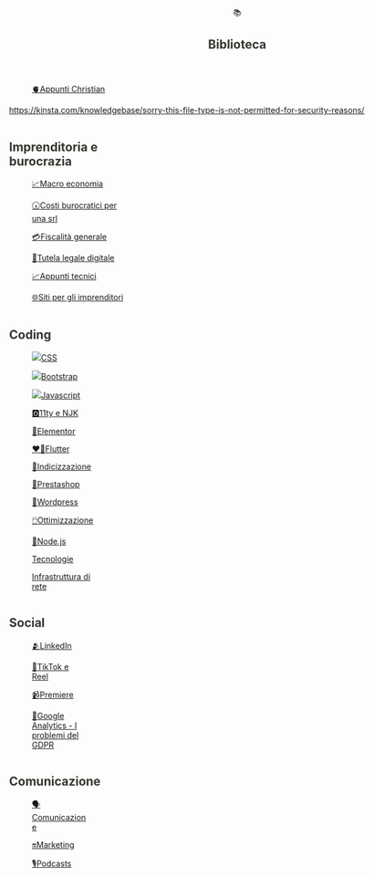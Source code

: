 <html><head><meta http-equiv="Content-Type" content="text/html; charset=utf-8"/><title>Biblioteca</title><style>
/* cspell:disable-file */
/* webkit printing magic: print all background colors */
html {
	-webkit-print-color-adjust: exact;
}
* {
	box-sizing: border-box;
	-webkit-print-color-adjust: exact;
}

html,
body {
	margin: 0;
	padding: 0;
}
@media only screen {
	body {
		margin: 2em auto;
		max-width: 900px;
		color: rgb(55, 53, 47);
	}
}

body {
	line-height: 1.5;
	white-space: pre-wrap;
}

a,
a.visited {
	color: inherit;
	text-decoration: underline;
}

.pdf-relative-link-path {
	font-size: 80%;
	color: #444;
}

h1,
h2,
h3 {
	letter-spacing: -0.01em;
	line-height: 1.2;
	font-weight: 600;
	margin-bottom: 0;
}

.page-title {
	font-size: 2.5rem;
	font-weight: 700;
	margin-top: 0;
	margin-bottom: 0.75em;
}

h1 {
	font-size: 1.875rem;
	margin-top: 1.875rem;
}

h2 {
	font-size: 1.5rem;
	margin-top: 1.5rem;
}

h3 {
	font-size: 1.25rem;
	margin-top: 1.25rem;
}

.source {
	border: 1px solid #ddd;
	border-radius: 3px;
	padding: 1.5em;
	word-break: break-all;
}

.callout {
	border-radius: 3px;
	padding: 1rem;
}

figure {
	margin: 1.25em 0;
	page-break-inside: avoid;
}

figcaption {
	opacity: 0.5;
	font-size: 85%;
	margin-top: 0.5em;
}

mark {
	background-color: transparent;
}

.indented {
	padding-left: 1.5em;
}

hr {
	background: transparent;
	display: block;
	width: 100%;
	height: 1px;
	visibility: visible;
	border: none;
	border-bottom: 1px solid rgba(55, 53, 47, 0.09);
}

img {
	max-width: 100%;
}

@media only print {
	img {
		max-height: 100vh;
		object-fit: contain;
	}
}

@page {
	margin: 1in;
}

.collection-content {
	font-size: 0.875rem;
}

.column-list {
	display: flex;
	justify-content: space-between;
}

.column {
	padding: 0 1em;
}

.column:first-child {
	padding-left: 0;
}

.column:last-child {
	padding-right: 0;
}

.table_of_contents-item {
	display: block;
	font-size: 0.875rem;
	line-height: 1.3;
	padding: 0.125rem;
}

.table_of_contents-indent-1 {
	margin-left: 1.5rem;
}

.table_of_contents-indent-2 {
	margin-left: 3rem;
}

.table_of_contents-indent-3 {
	margin-left: 4.5rem;
}

.table_of_contents-link {
	text-decoration: none;
	opacity: 0.7;
	border-bottom: 1px solid rgba(55, 53, 47, 0.18);
}

table,
th,
td {
	border: 1px solid rgba(55, 53, 47, 0.09);
	border-collapse: collapse;
}

table {
	border-left: none;
	border-right: none;
}

th,
td {
	font-weight: normal;
	padding: 0.25em 0.5em;
	line-height: 1.5;
	min-height: 1.5em;
	text-align: left;
}

th {
	color: rgba(55, 53, 47, 0.6);
}

ol,
ul {
	margin: 0;
	margin-block-start: 0.6em;
	margin-block-end: 0.6em;
}

li > ol:first-child,
li > ul:first-child {
	margin-block-start: 0.6em;
}

ul > li {
	list-style: disc;
}

ul.to-do-list {
	text-indent: -1.7em;
}

ul.to-do-list > li {
	list-style: none;
}

.to-do-children-checked {
	text-decoration: line-through;
	opacity: 0.375;
}

ul.toggle > li {
	list-style: none;
}

ul {
	padding-inline-start: 1.7em;
}

ul > li {
	padding-left: 0.1em;
}

ol {
	padding-inline-start: 1.6em;
}

ol > li {
	padding-left: 0.2em;
}

.mono ol {
	padding-inline-start: 2em;
}

.mono ol > li {
	text-indent: -0.4em;
}

.toggle {
	padding-inline-start: 0em;
	list-style-type: none;
}

/* Indent toggle children */
.toggle > li > details {
	padding-left: 1.7em;
}

.toggle > li > details > summary {
	margin-left: -1.1em;
}

.selected-value {
	display: inline-block;
	padding: 0 0.5em;
	background: rgba(206, 205, 202, 0.5);
	border-radius: 3px;
	margin-right: 0.5em;
	margin-top: 0.3em;
	margin-bottom: 0.3em;
	white-space: nowrap;
}

.collection-title {
	display: inline-block;
	margin-right: 1em;
}

.simple-table {
	margin-top: 1em;
	font-size: 0.875rem;
	empty-cells: show;
}
.simple-table td {
	height: 29px;
	min-width: 120px;
}

.simple-table th {
	height: 29px;
	min-width: 120px;
}

.simple-table-header-color {
	background: rgb(247, 246, 243);
	color: black;
}
.simple-table-header {
	font-weight: 500;
}

time {
	opacity: 0.5;
}

.icon {
	display: inline-block;
	max-width: 1.2em;
	max-height: 1.2em;
	text-decoration: none;
	vertical-align: text-bottom;
	margin-right: 0.5em;
}

img.icon {
	border-radius: 3px;
}

.user-icon {
	width: 1.5em;
	height: 1.5em;
	border-radius: 100%;
	margin-right: 0.5rem;
}

.user-icon-inner {
	font-size: 0.8em;
}

.text-icon {
	border: 1px solid #000;
	text-align: center;
}

.page-cover-image {
	display: block;
	object-fit: cover;
	width: 100%;
	max-height: 30vh;
}

.page-header-icon {
	font-size: 3rem;
	margin-bottom: 1rem;
}

.page-header-icon-with-cover {
	margin-top: -0.72em;
	margin-left: 0.07em;
}

.page-header-icon img {
	border-radius: 3px;
}

.link-to-page {
	margin: 1em 0;
	padding: 0;
	border: none;
	font-weight: 500;
}

p > .user {
	opacity: 0.5;
}

td > .user,
td > time {
	white-space: nowrap;
}

input[type="checkbox"] {
	transform: scale(1.5);
	margin-right: 0.6em;
	vertical-align: middle;
}

p {
	margin-top: 0.5em;
	margin-bottom: 0.5em;
}

.image {
	border: none;
	margin: 1.5em 0;
	padding: 0;
	border-radius: 0;
	text-align: center;
}

.code,
code {
	background: rgba(135, 131, 120, 0.15);
	border-radius: 3px;
	padding: 0.2em 0.4em;
	border-radius: 3px;
	font-size: 85%;
	tab-size: 2;
}

code {
	color: #eb5757;
}

.code {
	padding: 1.5em 1em;
}

.code-wrap {
	white-space: pre-wrap;
	word-break: break-all;
}

.code > code {
	background: none;
	padding: 0;
	font-size: 100%;
	color: inherit;
}

blockquote {
	font-size: 1.25em;
	margin: 1em 0;
	padding-left: 1em;
	border-left: 3px solid rgb(55, 53, 47);
}

.bookmark {
	text-decoration: none;
	max-height: 8em;
	padding: 0;
	display: flex;
	width: 100%;
	align-items: stretch;
}

.bookmark-title {
	font-size: 0.85em;
	overflow: hidden;
	text-overflow: ellipsis;
	height: 1.75em;
	white-space: nowrap;
}

.bookmark-text {
	display: flex;
	flex-direction: column;
}

.bookmark-info {
	flex: 4 1 180px;
	padding: 12px 14px 14px;
	display: flex;
	flex-direction: column;
	justify-content: space-between;
}

.bookmark-image {
	width: 33%;
	flex: 1 1 180px;
	display: block;
	position: relative;
	object-fit: cover;
	border-radius: 1px;
}

.bookmark-description {
	color: rgba(55, 53, 47, 0.6);
	font-size: 0.75em;
	overflow: hidden;
	max-height: 4.5em;
	word-break: break-word;
}

.bookmark-href {
	font-size: 0.75em;
	margin-top: 0.25em;
}

.sans { font-family: ui-sans-serif, -apple-system, BlinkMacSystemFont, "Segoe UI", Helvetica, "Apple Color Emoji", Arial, sans-serif, "Segoe UI Emoji", "Segoe UI Symbol"; }
.code { font-family: "SFMono-Regular", Menlo, Consolas, "PT Mono", "Liberation Mono", Courier, monospace; }
.serif { font-family: Lyon-Text, Georgia, ui-serif, serif; }
.mono { font-family: iawriter-mono, Nitti, Menlo, Courier, monospace; }
.pdf .sans { font-family: Inter, ui-sans-serif, -apple-system, BlinkMacSystemFont, "Segoe UI", Helvetica, "Apple Color Emoji", Arial, sans-serif, "Segoe UI Emoji", "Segoe UI Symbol", 'Twemoji', 'Noto Color Emoji', 'Noto Sans CJK JP'; }
.pdf:lang(zh-CN) .sans { font-family: Inter, ui-sans-serif, -apple-system, BlinkMacSystemFont, "Segoe UI", Helvetica, "Apple Color Emoji", Arial, sans-serif, "Segoe UI Emoji", "Segoe UI Symbol", 'Twemoji', 'Noto Color Emoji', 'Noto Sans CJK SC'; }
.pdf:lang(zh-TW) .sans { font-family: Inter, ui-sans-serif, -apple-system, BlinkMacSystemFont, "Segoe UI", Helvetica, "Apple Color Emoji", Arial, sans-serif, "Segoe UI Emoji", "Segoe UI Symbol", 'Twemoji', 'Noto Color Emoji', 'Noto Sans CJK TC'; }
.pdf:lang(ko-KR) .sans { font-family: Inter, ui-sans-serif, -apple-system, BlinkMacSystemFont, "Segoe UI", Helvetica, "Apple Color Emoji", Arial, sans-serif, "Segoe UI Emoji", "Segoe UI Symbol", 'Twemoji', 'Noto Color Emoji', 'Noto Sans CJK KR'; }
.pdf .code { font-family: Source Code Pro, "SFMono-Regular", Menlo, Consolas, "PT Mono", "Liberation Mono", Courier, monospace, 'Twemoji', 'Noto Color Emoji', 'Noto Sans Mono CJK JP'; }
.pdf:lang(zh-CN) .code { font-family: Source Code Pro, "SFMono-Regular", Menlo, Consolas, "PT Mono", "Liberation Mono", Courier, monospace, 'Twemoji', 'Noto Color Emoji', 'Noto Sans Mono CJK SC'; }
.pdf:lang(zh-TW) .code { font-family: Source Code Pro, "SFMono-Regular", Menlo, Consolas, "PT Mono", "Liberation Mono", Courier, monospace, 'Twemoji', 'Noto Color Emoji', 'Noto Sans Mono CJK TC'; }
.pdf:lang(ko-KR) .code { font-family: Source Code Pro, "SFMono-Regular", Menlo, Consolas, "PT Mono", "Liberation Mono", Courier, monospace, 'Twemoji', 'Noto Color Emoji', 'Noto Sans Mono CJK KR'; }
.pdf .serif { font-family: PT Serif, Lyon-Text, Georgia, ui-serif, serif, 'Twemoji', 'Noto Color Emoji', 'Noto Serif CJK JP'; }
.pdf:lang(zh-CN) .serif { font-family: PT Serif, Lyon-Text, Georgia, ui-serif, serif, 'Twemoji', 'Noto Color Emoji', 'Noto Serif CJK SC'; }
.pdf:lang(zh-TW) .serif { font-family: PT Serif, Lyon-Text, Georgia, ui-serif, serif, 'Twemoji', 'Noto Color Emoji', 'Noto Serif CJK TC'; }
.pdf:lang(ko-KR) .serif { font-family: PT Serif, Lyon-Text, Georgia, ui-serif, serif, 'Twemoji', 'Noto Color Emoji', 'Noto Serif CJK KR'; }
.pdf .mono { font-family: PT Mono, iawriter-mono, Nitti, Menlo, Courier, monospace, 'Twemoji', 'Noto Color Emoji', 'Noto Sans Mono CJK JP'; }
.pdf:lang(zh-CN) .mono { font-family: PT Mono, iawriter-mono, Nitti, Menlo, Courier, monospace, 'Twemoji', 'Noto Color Emoji', 'Noto Sans Mono CJK SC'; }
.pdf:lang(zh-TW) .mono { font-family: PT Mono, iawriter-mono, Nitti, Menlo, Courier, monospace, 'Twemoji', 'Noto Color Emoji', 'Noto Sans Mono CJK TC'; }
.pdf:lang(ko-KR) .mono { font-family: PT Mono, iawriter-mono, Nitti, Menlo, Courier, monospace, 'Twemoji', 'Noto Color Emoji', 'Noto Sans Mono CJK KR'; }
.highlight-default {
	color: rgba(55, 53, 47, 1);
}
.highlight-gray {
	color: rgba(120, 119, 116, 1);
	fill: rgba(120, 119, 116, 1);
}
.highlight-brown {
	color: rgba(159, 107, 83, 1);
	fill: rgba(159, 107, 83, 1);
}
.highlight-orange {
	color: rgba(217, 115, 13, 1);
	fill: rgba(217, 115, 13, 1);
}
.highlight-yellow {
	color: rgba(203, 145, 47, 1);
	fill: rgba(203, 145, 47, 1);
}
.highlight-teal {
	color: rgba(68, 131, 97, 1);
	fill: rgba(68, 131, 97, 1);
}
.highlight-blue {
	color: rgba(51, 126, 169, 1);
	fill: rgba(51, 126, 169, 1);
}
.highlight-purple {
	color: rgba(144, 101, 176, 1);
	fill: rgba(144, 101, 176, 1);
}
.highlight-pink {
	color: rgba(193, 76, 138, 1);
	fill: rgba(193, 76, 138, 1);
}
.highlight-red {
	color: rgba(212, 76, 71, 1);
	fill: rgba(212, 76, 71, 1);
}
.highlight-gray_background {
	background: rgba(241, 241, 239, 1);
}
.highlight-brown_background {
	background: rgba(244, 238, 238, 1);
}
.highlight-orange_background {
	background: rgba(251, 236, 221, 1);
}
.highlight-yellow_background {
	background: rgba(251, 243, 219, 1);
}
.highlight-teal_background {
	background: rgba(237, 243, 236, 1);
}
.highlight-blue_background {
	background: rgba(231, 243, 248, 1);
}
.highlight-purple_background {
	background: rgba(244, 240, 247, 0.8);
}
.highlight-pink_background {
	background: rgba(249, 238, 243, 0.8);
}
.highlight-red_background {
	background: rgba(253, 235, 236, 1);
}
.block-color-default {
	color: inherit;
	fill: inherit;
}
.block-color-gray {
	color: rgba(120, 119, 116, 1);
	fill: rgba(120, 119, 116, 1);
}
.block-color-brown {
	color: rgba(159, 107, 83, 1);
	fill: rgba(159, 107, 83, 1);
}
.block-color-orange {
	color: rgba(217, 115, 13, 1);
	fill: rgba(217, 115, 13, 1);
}
.block-color-yellow {
	color: rgba(203, 145, 47, 1);
	fill: rgba(203, 145, 47, 1);
}
.block-color-teal {
	color: rgba(68, 131, 97, 1);
	fill: rgba(68, 131, 97, 1);
}
.block-color-blue {
	color: rgba(51, 126, 169, 1);
	fill: rgba(51, 126, 169, 1);
}
.block-color-purple {
	color: rgba(144, 101, 176, 1);
	fill: rgba(144, 101, 176, 1);
}
.block-color-pink {
	color: rgba(193, 76, 138, 1);
	fill: rgba(193, 76, 138, 1);
}
.block-color-red {
	color: rgba(212, 76, 71, 1);
	fill: rgba(212, 76, 71, 1);
}
.block-color-gray_background {
	background: rgba(241, 241, 239, 1);
}
.block-color-brown_background {
	background: rgba(244, 238, 238, 1);
}
.block-color-orange_background {
	background: rgba(251, 236, 221, 1);
}
.block-color-yellow_background {
	background: rgba(251, 243, 219, 1);
}
.block-color-teal_background {
	background: rgba(237, 243, 236, 1);
}
.block-color-blue_background {
	background: rgba(231, 243, 248, 1);
}
.block-color-purple_background {
	background: rgba(244, 240, 247, 0.8);
}
.block-color-pink_background {
	background: rgba(249, 238, 243, 0.8);
}
.block-color-red_background {
	background: rgba(253, 235, 236, 1);
}
.select-value-color-pink { background-color: rgba(245, 224, 233, 1); }
.select-value-color-purple { background-color: rgba(232, 222, 238, 1); }
.select-value-color-green { background-color: rgba(219, 237, 219, 1); }
.select-value-color-gray { background-color: rgba(227, 226, 224, 1); }
.select-value-color-opaquegray { background-color: rgba(255, 255, 255, 0.0375); }
.select-value-color-orange { background-color: rgba(250, 222, 201, 1); }
.select-value-color-brown { background-color: rgba(238, 224, 218, 1); }
.select-value-color-red { background-color: rgba(255, 226, 221, 1); }
.select-value-color-yellow { background-color: rgba(253, 236, 200, 1); }
.select-value-color-blue { background-color: rgba(211, 229, 239, 1); }

.checkbox {
	display: inline-flex;
	vertical-align: text-bottom;
	width: 16;
	height: 16;
	background-size: 16px;
	margin-left: 2px;
	margin-right: 5px;
}

.checkbox-on {
	background-image: url("data:image/svg+xml;charset=UTF-8,%3Csvg%20width%3D%2216%22%20height%3D%2216%22%20viewBox%3D%220%200%2016%2016%22%20fill%3D%22none%22%20xmlns%3D%22http%3A%2F%2Fwww.w3.org%2F2000%2Fsvg%22%3E%0A%3Crect%20width%3D%2216%22%20height%3D%2216%22%20fill%3D%22%2358A9D7%22%2F%3E%0A%3Cpath%20d%3D%22M6.71429%2012.2852L14%204.9995L12.7143%203.71436L6.71429%209.71378L3.28571%206.2831L2%207.57092L6.71429%2012.2852Z%22%20fill%3D%22white%22%2F%3E%0A%3C%2Fsvg%3E");
}

.checkbox-off {
	background-image: url("data:image/svg+xml;charset=UTF-8,%3Csvg%20width%3D%2216%22%20height%3D%2216%22%20viewBox%3D%220%200%2016%2016%22%20fill%3D%22none%22%20xmlns%3D%22http%3A%2F%2Fwww.w3.org%2F2000%2Fsvg%22%3E%0A%3Crect%20x%3D%220.75%22%20y%3D%220.75%22%20width%3D%2214.5%22%20height%3D%2214.5%22%20fill%3D%22white%22%20stroke%3D%22%2336352F%22%20stroke-width%3D%221.5%22%2F%3E%0A%3C%2Fsvg%3E");
}
	
</style></head><body><article id="c08c1719-3a23-4658-99d2-ea6db784dcae" class="page sans"><header><div class="page-header-icon undefined"><span class="icon">📚</span></div><h1 class="page-title">Biblioteca</h1></header><div class="page-body"><figure id="10a6e01a-4a55-4666-b873-6e57beab4fd4" class="link-to-page"><a href="Biblioteca%20c08c17193a23465899d2ea6db784dcae/Appunti%20Christian%2010a6e01a4a554666b8736e57beab4fd4.html"><span class="icon">🫀</span>Appunti Christian</a></figure><p id="3f912ea8-a9fd-4ba1-afac-fe3b9a426a4f" class="">
</p><p id="ff82a866-a849-4bba-8ea9-a9e343a14b43" class=""><a href="https://kinsta.com/knowledgebase/sorry-this-file-type-is-not-permitted-for-security-reasons/">https://kinsta.com/knowledgebase/sorry-this-file-type-is-not-permitted-for-security-reasons/</a></p><div id="cd2eae02-805d-4edb-8cbb-25a1b739706a" class="column-list"><div id="5de51f90-7ae4-4c6a-808a-1b7be5ff8565" style="width:31.25%" class="column"><h1 id="7eb2d4a7-2d2f-482b-87dc-c086d6aef632" class="">Imprenditoria e burocrazia</h1><figure id="84ca4828-c398-459b-95d4-f157ad156c0e" class="link-to-page"><a href="Biblioteca%20c08c17193a23465899d2ea6db784dcae/Macro%20economia%2084ca4828c398459b95d4f157ad156c0e.html"><span class="icon">📈</span>Macro economia</a></figure><figure id="20e62721-924f-4fa0-835c-d9f53c441681" class="link-to-page"><a href="Biblioteca%20c08c17193a23465899d2ea6db784dcae/Costi%20burocratici%20per%20una%20srl%2020e62721924f4fa0835cd9f53c441681.html"><span class="icon">🕠</span>Costi burocratici per una srl</a></figure><figure id="3eae0ae8-6179-4901-a714-d2f0928b7856" class="link-to-page"><a href="Biblioteca%20c08c17193a23465899d2ea6db784dcae/Fiscalita%CC%80%20generale%203eae0ae861794901a714d2f0928b7856.html"><span class="icon">💳</span>Fiscalità generale</a></figure><figure id="f9ab976a-0bb4-4303-a6ed-d613324ddc32" class="link-to-page"><a href="Biblioteca%20c08c17193a23465899d2ea6db784dcae/Tutela%20legale%20digitale%20f9ab976a0bb44303a6edd613324ddc32.html"><span class="icon">💼</span>Tutela legale digitale</a></figure><figure id="d178c589-8eed-4f5c-a2a9-a6c7fa609c1d" class="link-to-page"><a href="Biblioteca%20c08c17193a23465899d2ea6db784dcae/Appunti%20tecnici%20d178c5898eed4f5ca2a9a6c7fa609c1d.html"><span class="icon">📈</span>Appunti tecnici</a></figure><p id="283954ef-fcd6-4145-9f7d-42ff05ae6a1f" class="">
</p><figure id="c84fc170-9567-4fcb-82f2-921af12809d0" class="link-to-page"><a href="Biblioteca%20c08c17193a23465899d2ea6db784dcae/Siti%20per%20gli%20imprenditori%20c84fc17095674fcb82f2921af12809d0.html"><span class="icon">🌐</span>Siti per gli imprenditori</a></figure></div><div id="99462fa6-b047-4fae-b4be-523a1047ca1e" style="width:25%" class="column"><h1 id="54650cd1-fc5e-47e2-8749-627a1b93534a" class="">Coding </h1><figure id="78320310-e1a4-424b-93ec-e591028c9951" class="link-to-page"><a href="Biblioteca%20c08c17193a23465899d2ea6db784dcae/CSS%2078320310e1a4424b93ece591028c9951.html"><img class="icon" src="Biblioteca%20c08c17193a23465899d2ea6db784dcae/CSS%2078320310e1a4424b93ece591028c9951/732190.png"/>CSS</a></figure><figure id="5fec0cfe-6bb0-4b33-a4c2-f4ee6a3795ee" class="link-to-page"><a href="Biblioteca%20c08c17193a23465899d2ea6db784dcae/Bootstrap%205fec0cfe6bb04b33a4c2f4ee6a3795ee.html"><img class="icon" src="Biblioteca%20c08c17193a23465899d2ea6db784dcae/Bootstrap%205fec0cfe6bb04b33a4c2f4ee6a3795ee/bootstrap-logo.png"/>Bootstrap</a></figure><figure id="9ccd5386-6553-4ac9-9671-b31a20e206a3" class="link-to-page"><a href="Biblioteca%20c08c17193a23465899d2ea6db784dcae/Javascript%209ccd538665534ac99671b31a20e206a3.html"><img class="icon" src="Biblioteca%20c08c17193a23465899d2ea6db784dcae/Javascript%209ccd538665534ac99671b31a20e206a3/Js.png"/>Javascript</a></figure><figure id="d0543851-8753-4afe-8eab-e4d900b4a65c" class="link-to-page"><a href="Biblioteca%20c08c17193a23465899d2ea6db784dcae/11ty%20e%20NJK%20d054385187534afe8eabe4d900b4a65c.html"><span class="icon">🅾️</span>11ty e NJK</a></figure><figure id="e260214b-d992-4d76-8189-3b7d7d6de28f" class="link-to-page"><a href="Biblioteca%20c08c17193a23465899d2ea6db784dcae/Elementor%20e260214bd9924d7681893b7d7d6de28f.html"><span class="icon">🎱</span>Elementor</a></figure><figure id="b3ac17b8-4839-445f-be2f-c6c8319af215" class="link-to-page"><a href="Biblioteca%20c08c17193a23465899d2ea6db784dcae/Flutter%20b3ac17b84839445fbe2fc6c8319af215.html"><span class="icon">❤️‍🔥</span>Flutter</a></figure><figure id="8be73c17-9df9-4d33-a7df-03184acac831" class="link-to-page"><a href="Biblioteca%20c08c17193a23465899d2ea6db784dcae/Indicizzazione%208be73c179df94d33a7df03184acac831.html"><span class="icon">🚪</span>Indicizzazione</a></figure><figure id="6e4c946e-f955-4e56-ba7c-0fb81214fd19" class="link-to-page"><a href="Biblioteca%20c08c17193a23465899d2ea6db784dcae/Prestashop%206e4c946ef9554e56ba7c0fb81214fd19.html"><span class="icon">🐧</span>Prestashop</a></figure><figure id="049ff20c-3865-4631-9f1e-504b073b2300" class="link-to-page"><a href="Biblioteca%20c08c17193a23465899d2ea6db784dcae/Wordpress%20049ff20c386546319f1e504b073b2300.html"><span class="icon">💺</span>Wordpress</a></figure><figure id="55499e21-d41e-42b5-b3fa-c6f4bac6ab00" class="link-to-page"><a href="Biblioteca%20c08c17193a23465899d2ea6db784dcae/Ottimizzazione%2055499e21d41e42b5b3fac6f4bac6ab00.html"><span class="icon">🖱️</span>Ottimizzazione</a></figure><figure id="81578dfa-1755-4fa1-8030-1e7baa909fe2" class="link-to-page"><a href="Biblioteca%20c08c17193a23465899d2ea6db784dcae/Node%20js%2081578dfa17554fa180301e7baa909fe2.html"><span class="icon">🥌</span>Node.js</a></figure><figure id="da334a88-f034-4d78-b66d-3e2595f7b072" class="link-to-page"><a href="Biblioteca%20c08c17193a23465899d2ea6db784dcae/Tecnologie%20da334a88f0344d78b66d3e2595f7b072.html">Tecnologie</a></figure><figure id="5999969c-e552-45c2-a3c1-9c11b612be72" class="link-to-page"><a href="Biblioteca%20c08c17193a23465899d2ea6db784dcae/Infrastruttura%20di%20rete%205999969ce55245c2a3c19c11b612be72.html">Infrastruttura di rete</a></figure></div><div id="f4775dc8-6308-4e37-b4d9-31023e353d49" style="width:21.875%" class="column"><h1 id="d4ad9a21-2f54-4f5e-81e6-510a7e30be4f" class="">Social</h1><figure id="f6998496-15a5-4cd0-844c-da021b23e1f1" class="link-to-page"><a href="Biblioteca%20c08c17193a23465899d2ea6db784dcae/LinkedIn%20f699849615a54cd0844cda021b23e1f1.html"><span class="icon">🫂</span>LinkedIn</a></figure><figure id="f83bf735-6655-47a2-8897-9cc7b1df9faa" class="link-to-page"><a href="Biblioteca%20c08c17193a23465899d2ea6db784dcae/TikTok%20e%20Reel%20f83bf735665547a288979cc7b1df9faa.html"><span class="icon">🎥</span>TikTok e Reel</a></figure><figure id="a99dacea-82f9-4093-bf46-6980e8dee434" class="link-to-page"><a href="Biblioteca%20c08c17193a23465899d2ea6db784dcae/Premiere%20a99dacea82f94093bf466980e8dee434.html"><span class="icon">📹</span>Premiere</a></figure><figure id="84945732-7a4a-42cd-be24-0a5d22ad4a2d" class="link-to-page"><a href="Biblioteca%20c08c17193a23465899d2ea6db784dcae/Google%20Analytics%20-%20I%20problemi%20del%20GDPR%20849457327a4a42cdbe240a5d22ad4a2d.html"><span class="icon">📢</span>Google Analytics - I problemi del GDPR</a></figure><p id="13eaa3d9-4256-49de-9003-86d53f278b4c" class="">
</p></div><div id="94325c3c-f01c-43bd-816b-f6ffa6c9cadf" style="width:21.875%" class="column"><h1 id="455d3227-5941-4068-90b7-b78928bc0981" class="">Comunicazione</h1><figure id="7edcc772-d7cc-4a97-bfc0-7ff4143eb5c2" class="link-to-page"><a href="Biblioteca%20c08c17193a23465899d2ea6db784dcae/Comunicazione%207edcc772d7cc4a97bfc07ff4143eb5c2.html"><span class="icon">🗣️</span>Comunicazione</a></figure><figure id="e29d4be7-cc45-447f-9ead-c34fda0b009b" class="link-to-page"><a href="Biblioteca%20c08c17193a23465899d2ea6db784dcae/Marketing%20e29d4be7cc45447f9eadc34fda0b009b.html"><span class="icon">🔛</span>Marketing</a></figure><figure id="470ca835-9da7-47f4-9924-55c29a1779d6" class="link-to-page"><a href="Biblioteca%20c08c17193a23465899d2ea6db784dcae/Podcasts%20470ca8359da747f4992455c29a1779d6.html"><span class="icon">🎙️</span>Podcasts</a></figure><p id="5df14633-5f8c-4a60-9bdd-6076a1107f77" class="">
</p></div></div><p id="bfece4bc-b71e-4cf9-ab7e-6df431c73c14" class="">
</p></div></article></body></html>
